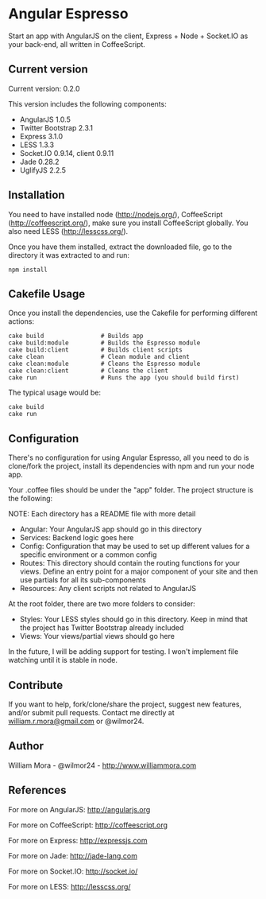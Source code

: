 # Angular Espresso

Start an app with AngularJS on the client, Express + Node + Socket.IO as your back-end, all written in CoffeeScript.

## Current version

Current version: 0.2.0

This version includes the following components:

* AngularJS 1.0.5
* Twitter Bootstrap 2.3.1
* Express 3.1.0
* LESS 1.3.3
* Socket.IO 0.9.14, client 0.9.11
* Jade 0.28.2
* UglifyJS 2.2.5

## Installation

You need to have installed node (http://nodejs.org/), CoffeeScript (http://coffeescript.org/), make sure
you install CoffeeScript globally. You also need LESS (http://lesscss.org/).

Once you have them installed, extract the downloaded file, go to the directory it was extracted to and run:
```
npm install
```
## Cakefile Usage

Once you install the dependencies, use the Cakefile for performing different actions:
```
cake build                # Builds app
cake build:module         # Builds the Espresso module
cake build:client         # Builds client scripts
cake clean                # Clean module and client
cake clean:module         # Cleans the Espresso module
cake clean:client         # Cleans the client
cake run                  # Runs the app (you should build first)
```
The typical usage would be:
```
cake build
cake run
```
## Configuration

There's no configuration for using Angular Espresso, all you need to do is clone/fork the project, install its
dependencies with npm and run your node app.

Your .coffee files should be under the "app" folder. The project structure is the following:

NOTE: Each directory has a README file with more detail

* Angular: Your AngularJS app should go in this directory
* Services: Backend logic goes here
* Config: Configuration that may be used to set up different values for a specific environment or a common config
* Routes: This directory should contain the routing functions for your views. Define an entry point for a major
component of your site and then use partials for all its sub-components
* Resources: Any client scripts not related to AngularJS

At the root folder, there are two more folders to consider:

* Styles: Your LESS styles should go in this directory. Keep in mind that the project has Twitter Bootstrap already
included
* Views: Your views/partial views should go here

In the future, I will be adding support for testing. I won't implement file watching until it is stable in node.

## Contribute
If you want to help, fork/clone/share the project, suggest new features, and/or submit pull requests.
Contact me directly at william.r.mora@gmail.com or @wilmor24.

## Author
William Mora - @wilmor24 - http://www.williammora.com

## References

For more on AngularJS: http://angularjs.org

For more on CoffeeScript: http://coffeescript.org

For more on Express: http://expressjs.com

For more on Jade: http://jade-lang.com

For more on Socket.IO: http://socket.io/

For more on LESS: http://lesscss.org/